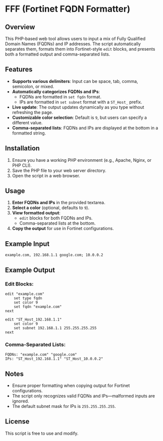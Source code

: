 # FFF (Fortinet FQDN Formatter)

## Overview
This PHP-based web tool allows users to input a mix of Fully Qualified Domain Names (FQDNs) and IP addresses. The script automatically separates them, formats them into Fortinet-style `edit` blocks, and presents both a formatted output and comma-separated lists.

## Features
- **Supports various delimiters**: Input can be space, tab, comma, semicolon, or mixed.
- **Automatically categorizes FQDNs and IPs**:
  - FQDNs are formatted in `set fqdn` format.
  - IPs are formatted in `set subnet` format with a `ST_Host_` prefix.
- **Live update**: The output updates dynamically as you type without refreshing the page.
- **Customizable color selection**: Default is `9`, but users can specify a different value.
- **Comma-separated lists**: FQDNs and IPs are displayed at the bottom in a formatted string.

## Installation
1. Ensure you have a working PHP environment (e.g., Apache, Nginx, or PHP CLI).
2. Save the PHP file to your web server directory.
3. Open the script in a web browser.

## Usage
1. **Enter FQDNs and IPs** in the provided textarea.
2. **Select a color** (optional, defaults to `9`).
3. **View formatted output**:
   - `edit` blocks for both FQDNs and IPs.
   - Comma-separated lists at the bottom.
4. **Copy the output** for use in Fortinet configurations.

## Example Input
```
example.com, 192.168.1.1 google.com; 10.0.0.2
```

## Example Output
### Edit Blocks:
```
edit "example.com"
    set type fqdn
    set color 9
    set fqdn "example.com"
next

edit "ST_Host_192.168.1.1"
    set color 9
    set subnet 192.168.1.1 255.255.255.255
next
```
### Comma-Separated Lists:
```
FQDNs: "example.com" "google.com"
IPs: "ST_Host_192.168.1.1" "ST_Host_10.0.0.2"
```

## Notes
- Ensure proper formatting when copying output for Fortinet configurations.
- The script only recognizes valid FQDNs and IPs—malformed inputs are ignored.
- The default subnet mask for IPs is `255.255.255.255`.

## License
This script is free to use and modify.

